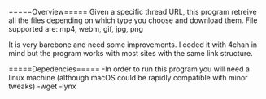 =====Overview=====
Given a specific thread URL, this program retreive all the files depending 
on which type you choose and download them.
File supported are: mp4, webm, gif, jpg, png

It is very barebone and need some improvements.
I coded it with 4chan in mind but the program works
with most sites with the same link structure.


=====Depedencies=====
-In order to run this program you will need a linux machine (although macOS could be
rapidly compatible with minor tweaks) 
-wget
-lynx

 

